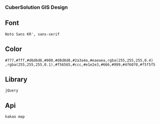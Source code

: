 ### CuberSolution GIS Design

## Font

`Noto Sans KR', sans-serif`

## Color

`#777,#fff,#d6d6d6,#000,#d8d8d8,#2a3a4a,#eaeaea,rgba(255,255,255,0.4)
,rgba(255,255,255,0.1),#f56565,#ccc,#e1e2e3,#666,#999,#4f6070,#f5f5f5`

## Library

`jQuery`

## Api
`kakao map`
